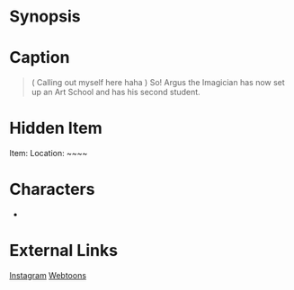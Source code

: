 # Synopsis


# Caption
> ( Calling out myself here haha ) So! Argus the Imagician has now set up an Art School and has his second student.

# Hidden Item
Item: 
Location: ~~~~

# Characters
* 

# External Links
[Instagram]()
[Webtoons](https://www.webtoons.com/en/challenge/twistwood-tales/78-the-secret/viewer?title_no=344740&episode_no=84)